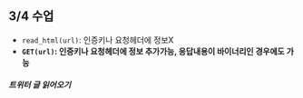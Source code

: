 ## 3/4 수업



* `read_html(url)`: 인증키나 요청헤더에 정보X
* **`GET(url)`: 인증키나 요청헤더에 정보 추가가능, 응답내용이 바이너리인 경우에도 가능**



##### 트위터 글 읽어오기